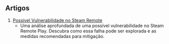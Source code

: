 ## Artigos

1. [Possível Vulnerabilidade no Steam Remote](articles/steam/steamRemote.md)
    - Uma análise aprofundada de uma possível vulnerabilidade no Steam Remote Play. Descubra como essa falha pode ser explorada e as medidas recomendadas para mitigação.
